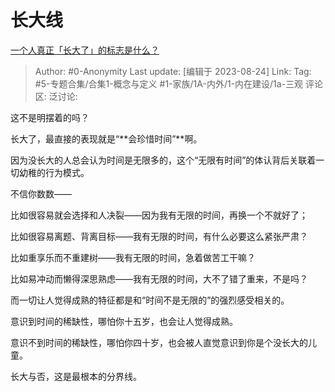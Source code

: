 # 长大线
[一个人真正「长大了」的标志是什么？](https://www.zhihu.com/question/616797284/answer/3180381107)

> Author: #0-Anonymity
> Last update: [编辑于 2023-08-24]
> Link:
> Tag: #5-专题合集/合集1-概念与定义 #1-家族/1A-内外/1-内在建设/1a-三观
> 评论区:
> 泛讨论:

这不是明摆着的吗？

长大了，最直接的表现就是“**会珍惜时间”**啊。

因为没长大的人总会认为时间是无限多的，这个“无限有时间”的体认背后关联着一切幼稚的行为模式。

不信你数数——

比如很容易就会选择和人决裂——因为我有无限的时间，再换一个不就好了；

比如很容易离题、背离目标——我有无限的时间，有什么必要这么紧张严肃？

比如重享乐而不重建树——我有无限的时间，急着做苦工干嘛？

比如易冲动而懒得深思熟虑——我有无限的时间，大不了错了重来，不是吗？

而一切让人觉得成熟的特征都是和“时间不是无限的”的强烈感受相关的。

意识到时间的稀缺性，哪怕你十五岁，也会让人觉得成熟。

意识不到时间的稀缺性，哪怕你四十岁，也会被人直觉意识到你是个没长大的儿童。

长大与否，这是最根本的分界线。
